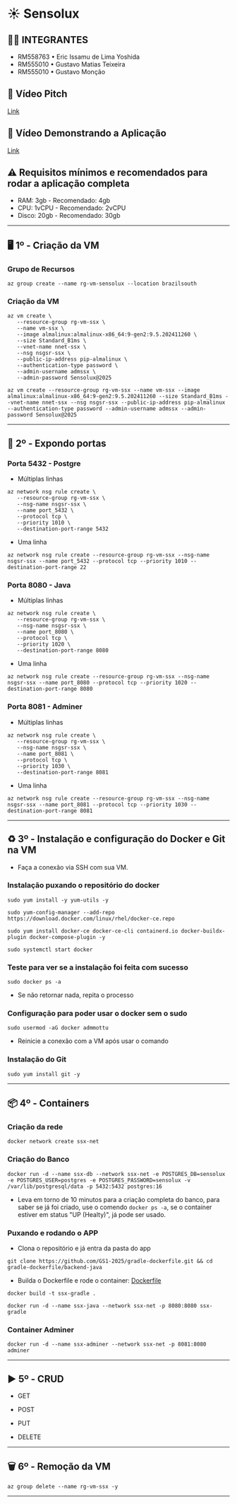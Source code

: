 # ☀ Sensolux

## 👨‍💻 INTEGRANTES
- RM558763 • Eric Issamu de Lima Yoshida
- RM555010 • Gustavo Matias Teixeira
- RM555010 • Gustavo Monção

## 💬 Vídeo Pitch
[Link](https://youtu.be/WJmfimRwF8w)

## 💬 Vídeo Demonstrando a Aplicação
[Link](https://youtu.be/D6uLlUSuCcI)

## ⚠ Requisitos mínimos e recomendados para rodar a aplicação completa
- RAM: 3gb - Recomendado: 4gb
- CPU: 1vCPU - Recomendado: 2vCPU
- Disco: 20gb - Recomendado: 30gb

---
## 🖥 1º - Criação da VM

### Grupo de Recursos

```
az group create --name rg-vm-sensolux --location brazilsouth
```

### Criação da VM
```
az vm create \
   --resource-group rg-vm-ssx \
   --name vm-ssx \
   --image almalinux:almalinux-x86_64:9-gen2:9.5.202411260 \
   --size Standard_B1ms \
   --vnet-name nnet-ssx \
   --nsg nsgsr-ssx \
   --public-ip-address pip-almalinux \
   --authentication-type password \
   --admin-username admssx \
   --admin-password Sensolux@2025
```

```
az vm create --resource-group rg-vm-ssx --name vm-ssx --image almalinux:almalinux-x86_64:9-gen2:9.5.202411260 --size Standard_B1ms --vnet-name nnet-ssx --nsg nsgsr-ssx --public-ip-address pip-almalinux --authentication-type password --admin-username admssx --admin-password Sensolux@2025
```
---
## 🚪 2º - Expondo portas

### Porta 5432 - Postgre

- Múltiplas linhas
```
az network nsg rule create \
   --resource-group rg-vm-ssx \
   --nsg-name nsgsr-ssx \
   --name port_5432 \
   --protocol tcp \
   --priority 1010 \
   --destination-port-range 5432
```

- Uma linha
```
az network nsg rule create --resource-group rg-vm-ssx --nsg-name nsgsr-ssx --name port_5432 --protocol tcp --priority 1010 --destination-port-range 22
```

### Porta 8080 - Java

- Múltiplas linhas
```
az network nsg rule create \
   --resource-group rg-vm-ssx \
   --nsg-name nsgsr-ssx \
   --name port_8080 \
   --protocol tcp \
   --priority 1020 \
   --destination-port-range 8080
```

- Uma linha
```
az network nsg rule create --resource-group rg-vm-ssx --nsg-name nsgsr-ssx --name port_8080 --protocol tcp --priority 1020 --destination-port-range 8080
```

### Porta 8081 - Adminer

- Múltiplas linhas
```
az network nsg rule create \
   --resource-group rg-vm-ssx \
   --nsg-name nsgsr-ssx \
   --name port_8081 \
   --protocol tcp \
   --priority 1030 \
   --destination-port-range 8081
```

- Uma linha
```
az network nsg rule create --resource-group rg-vm-ssx --nsg-name nsgsr-ssx --name port_8081 --protocol tcp --priority 1030 --destination-port-range 8081
```
---
## ♻ 3º - Instalação e configuração do Docker e Git na VM

- Faça a conexão via SSH com sua VM.
### Instalação puxando o repositório do docker

```
sudo yum install -y yum-utils -y

```

```
sudo yum-config-manager --add-repo https://download.docker.com/linux/rhel/docker-ce.repo
```

```
sudo yum install docker-ce docker-ce-cli containerd.io docker-buildx-plugin docker-compose-plugin -y
```
```
sudo systemctl start docker
```
### Teste para ver se a instalação foi feita com sucesso

```
sudo docker ps -a
```
- Se não retornar nada, repita o processo
### Configuração para poder usar o docker sem o sudo

```
sudo usermod -aG docker admmottu
```
- Reinicie a conexão com a VM após usar o comando

### Instalação do Git
```
sudo yum install git -y
```
---
## 📦 4º - Containers

### Criação da rede
```
docker network create ssx-net
```
### Criação do Banco
```
docker run -d --name ssx-db --network ssx-net -e POSTGRES_DB=sensolux -e POSTGRES_USER=postgres -e POSTGRES_PASSWORD=sensolux -v /var/lib/postgresql/data -p 5432:5432 postgres:16
```
- Leva em torno de 10 minutos para a criação completa do banco, para saber se já foi criado, use o comendo `docker ps -a`, se o container estiver em status "UP (Healty)", já pode ser usado.

### Puxando e rodando o APP
- Clona o repositório e já entra da pasta do app
```
git clone https://github.com/GS1-2025/gradle-dockerfile.git && cd gradle-dockerfile/backend-java
```
- Builda o Dockerfile e rode o container: [Dockerfile](backend-java/Dockerfile)
```
docker build -t ssx-gradle .
```
```
docker run -d --name ssx-java --network ssx-net -p 8080:8080 ssx-gradle
```
### Container Adminer
```
docker run -d --name ssx-adminer --network ssx-net -p 8081:8080 adminer
```
---
## ▶ 5º - CRUD

- GET

- POST

- PUT

- DELETE

---
## 🗑 6º - Remoção da VM
```
az group delete --name rg-vm-ssx -y
```
---
